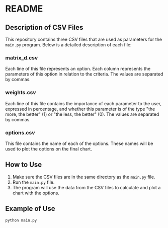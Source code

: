# README

## Description of CSV Files

This repository contains three CSV files that are used as parameters for the `main.py` program. Below is a detailed description of each file:

### matrix_d.csv

Each line of this file represents an option. Each column represents the parameters of this option in relation to the criteria. The values are separated by commas.

### weights.csv

Each line of this file contains the importance of each parameter to the user, expressed in percentage, and whether this parameter is of the type "the more, the better" (1) or "the less, the better" (0). The values are separated by commas.

### options.csv

This file contains the name of each of the options. These names will be used to plot the options on the final chart.

## How to Use

1. Make sure the CSV files are in the same directory as the `main.py` file.
2. Run the `main.py` file.
3. The program will use the data from the CSV files to calculate and plot a chart with the options.

## Example of Use

```bash
python main.py
```